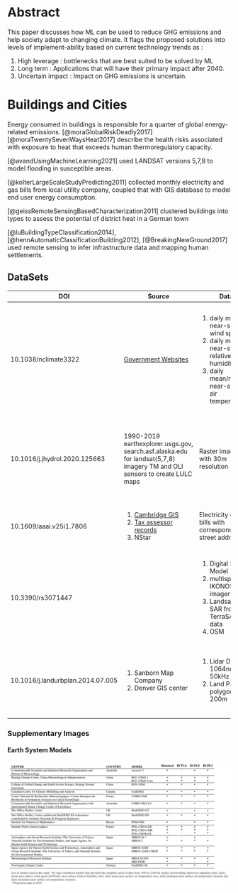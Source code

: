 # Abstract

This paper discusses how ML can be used to reduce GHG emissions and help society adapt to changing climate. It flags the proposed solutions into levels of implement-ability based on current technology trends as : 
1. High leverage : bottlenecks that are best suited to be solved by ML
2. Long term : Applications that will have their primary impact after 2040. 
3. Uncertain impact : Impact on GHG emissions is uncertain. 

# Buildings and Cities

Energy consumed in buildings is responsible for a quarter of global energy-related emissions. [@moraGlobalRiskDeadly2017]  [@moraTwentySevenWaysHeat2017] describe the health risks associated with exposure to heat that exceeds human thermoregulatory capacity. 

[@avandUsingMachineLearning2021] used LANDSAT versions 5,7,8 to model flooding in susceptible areas.

[@kolterLargeScaleStudyPredicting2011] collected monthly electricity and gas bills from local utility company, coupled that with GIS database to model end user energy consumption.   

[@geissRemoteSensingBasedCharacterization2011] clustered buildings into types to assess the potential of district heat in a German town

[@luBuildingTypeClassification2014], [@hennAutomaticClassificationBuilding2012], [@BreakingNewGround2017] used remote sensing to infer infrastructure data and mapping human settlements.

## DataSets

|DOI|Source|Data|Algorithms|Remarks|
|--|----------------------|----------------------|----------------------|----------------------|
|10.1038/nclimate3322<br/>|[Government Websites](#earth-system-models)|<ol><li> daily mean near-surface wind speed </li> <li> daily mean near-surface relative humidity </li> <li>daily mean/min/max near-surface air temperature</li></ol>|<ol><li>[[Support Vector Machines]] with 16 variables to discriminate climate conditions between hot days and cold days</li></ol>|Model with mean daily relative humidity and mean daily surface air temperature yielded highest relative accuracy of any two pairs of variables| 
|10.1016/j.jhydrol.2020.125663|1990-2019 earthexplorer.usgs.gov, search.asf.alaska.edu for landsat(5,7,8) imagery TM and OLI sensors to create LULC maps  |Raster images with 30m resolution|For flood susceptibility mapping<ol><li>[[Random Forest]]</li><li>[[Bayesian Generalized linear models]]</li></ol>|ROC and kappa coefficient were used to validate the models|
|10.1609/aaai.v25i1.7806|<ol> <li>[Cambridge GIS](http://www.cambridgema.gov/gis.aspx)</li><li>[Tax assessor records](http://www2.cambridgema.gov/fiscalaffairs/PropertySearch.cfm)</li><li>NStar</li><ol>|Electricity gas bills with corresponding street addresses|<ol><li>[[Linear Regression]]</li><li>[[Gaussian Process Regression]]</li></ol>|
|10.3390/rs3071447||<ol><li>Digital Surface Model</li><li>multispectral IKONOS imagery</li><li>Landsat and  SAR from TerraSAR-X data</li><li>OSM</li></ol>|[[EM expectation maximization]]|
|10.1016/j.landurbplan.2014.07.005|<ol><li>Sanborn Map Company</li><li>Denver GIS center</li></ol>|<ol><li>Lidar Data 1064nm 50kHz</li><li>Land Parcel polygons 200m</li></ol>|<ol><li>[[Support Vector Machines]]</li><li>[[Aggregated Decision Tree]]</li><li>[[Random Forest]]</li></ol>|50-50 split for calibration and validation and 10% minority class data points|


### Supplementary Images
#### Earth System Models
![Datasets for surface properties](govt-meteorological-datasets.png)
